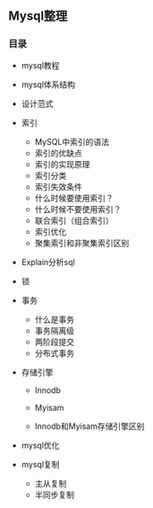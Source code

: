 ## Mysql整理

### 目录

- mysql教程

- mysql体系结构

- 设计范式

- 索引
  - MySQL中索引的语法
  - 索引的优缺点
  - 索引的实现原理
  - 索引分类
  - 索引失效条件
  - 什么时候要使用索引？
  - 什么时候不要使用索引？
  - 联合索引（组合索引）
  - 索引优化
  - 聚集索引和非聚集索引区别
  
- Explain分析sql
  
- 锁

- 事务
  - 什么是事务
  - 事务隔离级
  - 两阶段提交
  - 分布式事务
  
- 存储引擎
  - Innodb
  
  - Myisam
  
  - Innodb和Myisam存储引擎区别
  
- mysql优化

- mysql复制
  - 主从复制
  - 半同步复制
